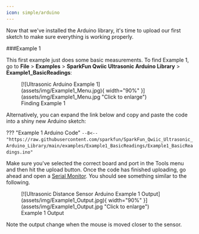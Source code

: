 ```yaml
---
icon: simple/arduino
---
```


Now that we've installed the Arduino library, it's time to upload our first sketch to make sure everything is working properly.


###Example 1

This first example just does some basic measurements. To find Example 1, go to **File** > **Examples** > **SparkFun Qwiic Ultrasonic Arduino Library** > **Example1_BasicReadings**:


<figure markdown>
[![Ultrasonic Arduino Example 1](assets/img/Example1_Menu.jpg){ width="90%" }](assets/img/Example1_Menu.jpg "Click to enlarge")
<figcaption markdown>Finding Example 1</figcaption>
</figure>

Alternatively, you can expand the link below and copy and paste the code into a shiny new Arduino sketch: 

??? "Example 1 Arduino Code"
	```
	--8<-- "https://raw.githubusercontent.com/sparkfun/SparkFun_Qwiic_Ultrasonic_Arduino_Library/main/examples/Example1_BasicReadings/Example1_BasicReadings.ino"
	```


Make sure you've selected the correct board and port in the Tools menu and then hit the upload button. Once the code has finished uploading, go ahead and open a [Serial Monitor](https://learn.sparkfun.com/tutorials/terminal-basics). You should see something similar to the following. 

<figure markdown>
[![Ultrasonic Distance Sensor Arduino Example 1 Output](assets/img/Example1_Output.jpg){ width="90%" }](assets/img/Example1_Output.jpg "Click to enlarge")
<figcaption markdown>Example 1 Output</figcaption>
</figure>

Note the output change when the mouse is moved closer to the sensor. 



<!--
### Expanding Example 1

Let's add in an LCD screen to display our measurements. 

To display the sensor readings on the connected Qwiic OLED, we will use three Adafruit libraries:

* [Adafruit BusIO GitHub](https://github.com/adafruit/Adafruit_BusIO)
* [Adafruit GFX GitHub](https://github.com/adafruit/Adafruit-GFX-Library)
* [Adafruit SSD1306 GitHub](https://github.com/adafruit/Adafruit_SSD1306)

#### Adafruit BusIO Library

You can install this library to automatically in the Arduino IDE's Library Manager by searching for "**Adafruit BusIO**". Or you can manually download it from the [GitHub repository](https://github.com/adafruit/Adafruit_BusIO). 


<center>
	[Download the Adafruit BusIO Library (ZIP)](https://github.com/adafruit/Adafruit_BusIO/archive/master.zip){ .md-button .md-button--primary }
</center>



#### Adafruit GFX Library

You can install this library to automatically in the Arduino IDE's Library Manager by searching for "**Adafruit GFX**". Or you can manually download it from the [GitHub repository](https://github.com/adafruit/Adafruit-GFX-Library). 

<center>
	[Download the Adafruit GFX Library (ZIP)](https://github.com/adafruit/Adafruit-GFX-Library/archive/master.zip){ .md-button .md-button--primary }
</center>


#### Adafruit SSD1306 Library

You can install this library to automatically in the Arduino IDE's Library Manager by searching for "**Adafruit SSD1306 Library**". Or you can manually download it from the [GitHub repository](https://github.com/adafruit/Adafruit_SSD1306). 

<center>
	[Download the Adafruit SSD1306 Library (ZIP)](https://github.com/adafruit/Adafruit_SSD1306/archive/master.zip){ .md-button .md-button--primary }
</center>

<br />

<div class="alert alert-info" role="alert">
  <span class="glyphicon glyphicon-info-sign" aria-hidden="true"></span>
   <strong>Pro tip: </strong> Trying to do a search for the Adafruit libraries and not finding them? Make sure you have the Adafruit json link in your Preferences. After your SparkFun json link, of course. <br /><br />
   
   <img src="https://cdn.sparkfun.com/assets/learn_tutorials/1/5/9/8/AdafruitJSONinPreferences.png" alt="Image of preferences dialog">

</div>



<!--
Try moving an object (like your hand or a dinosaur) closer to the sensor - notice the output of the OLED shows you how close the object is! Grr. Rawr!

<figure markdown>
[![Oh no! A dinosaur is approaching distance sensor and now it's only 61mm away!](https://cdn.sparkfun.com/assets/learn_tutorials/1/5/9/8/Ultrasonic_HC-SR04.gif){ width="90%" }](https://cdn.sparkfun.com/assets/learn_tutorials/1/5/9/8/Ultrasonic_HC-SR04.gif "Click to enlarge")
<figcaption markdown>Curse your sudden but inevitable betrayal!</figcaption>
</figure>
-->

